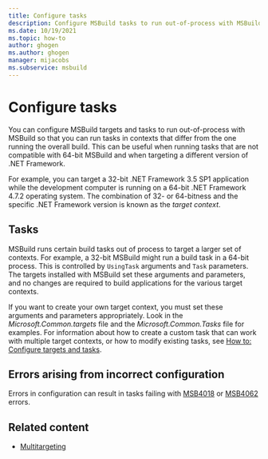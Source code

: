 ```yaml
---
title: Configure tasks
description: Configure MSBuild tasks to run out-of-process with MSBuild so that you can target contexts that differ from the one you are running on.
ms.date: 10/19/2021
ms.topic: how-to
author: ghogen
ms.author: ghogen
manager: mijacobs
ms.subservice: msbuild
---
```

# Configure tasks

You can configure MSBuild targets and tasks to run out-of-process with MSBuild so that you can run tasks in contexts that differ from the one running the overall build. This can be useful when running tasks that are not compatible with 64-bit MSBuild and when targeting a different version of .NET Framework. 

For example, you can target a 32-bit .NET Framework 3.5 SP1 application while the development computer is running on a 64-bit .NET Framework 4.7.2 operating system. The combination of 32- or 64-bitness and the specific .NET Framework version is known as the *target context*.

## Tasks

 MSBuild runs certain build tasks out of process to target a larger set of contexts.  For example, a 32-bit MSBuild might run a build task in a 64-bit process. This is controlled by `UsingTask` arguments and `Task` parameters. The targets installed with MSBuild set these arguments and parameters, and no changes are required to build applications for the various target contexts.

 If you want to create your own target context, you must set these arguments and parameters appropriately. Look in the *Microsoft.Common.targets* file and the *Microsoft.Common.Tasks* file for examples.  For information about how to create a custom task that can work with multiple target contexts, or how to modify existing tasks, see [How to: Configure targets and tasks](../msbuild/how-to-configure-targets-and-tasks.md).

## Errors arising from incorrect configuration

Errors in configuration can result in tasks failing with [MSB4018](../msbuild/errors/msb4018.md) or [MSB4062](../msbuild/errors/msb4062.md) errors.

## Related content

- [Multitargeting](../msbuild/msbuild-multitargeting-overview.md)
